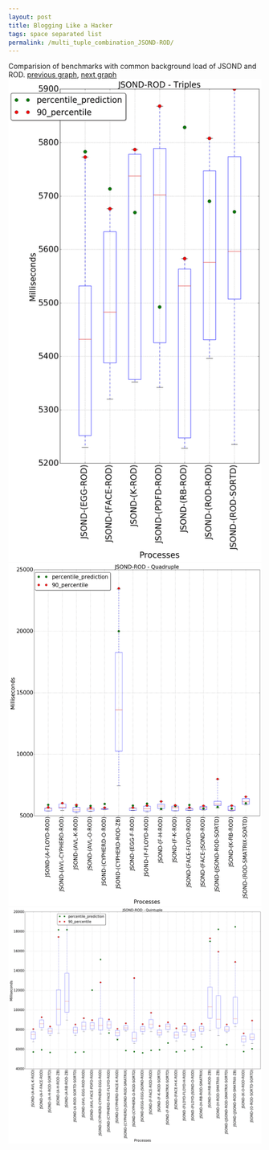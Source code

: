 ```yaml
---
layout: post
title: Blogging Like a Hacker
tags: space separated list
permalink: /multi_tuple_combination_JSOND-ROD/
---
```


Comparision of benchmarks with common background load of JSOND and ROD.
[previous graph](../multi_tuple_combination_JSOND-RB/), [next graph](../comb_triple_A/)
<img src="./images/triple/JSOND/JSOND-ROD_box.png" alt="graph figure"><img src="./images/quadruple/JSOND/JSOND-ROD_box.png" alt="graph figure"><img src="./images/quintuple/JSOND/JSOND-ROD_box.png" alt="graph figure">